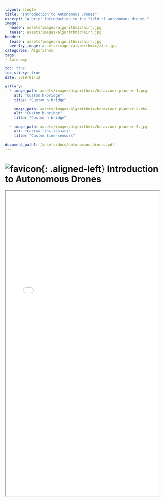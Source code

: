 ```yaml
---
layout: single
title: "Introduction to Autonomous Drones"
excerpt: "A brief introduction to the field of autonomous drones."
image:
  header: assets/images/algorithmic/airr.jpg
  teaser: assets/images/algorithmic/airr.jpg
header:
  teaser: assets/images/algorithmic/airr.jpg
  overlay_image: assets/images/algorithmic/airr.jpg
categories: Algorithms
tags:
- Autonomy

toc: true
toc_sticky: true
date: 2019-01-12

gallery:
  - image_path: assets/images/algorithmic/behaviour-planner-1.png
    alt: "Custom h-bridge"
    title: "Custom h-bridge"

  - image_path: assets/images/algorithmic/behaviour-planner-2.PNG
    alt: "Custom h-bridge"
    title: "Custom h-bridge"

  - image_path: assets/images/algorithmic/behaviour-planner-3.jpg
    alt: "Custom line-sensors"
    title: "Custom line-sensors"

document_path1: /assets/docs/autonomous_drones.pdf
---
```

# ![favicon](/assets/images/favicon.ico){: .aligned-left} Introduction to Autonomous Drones


<iframe src="{{ page.document_path1 }}" width="100%" height="1000px"></iframe>
